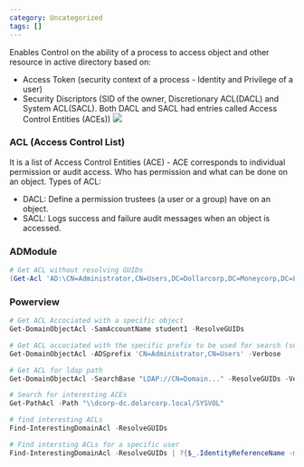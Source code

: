 ```yaml
---
category: Uncategorized
tags: []
---
```

Enables Control on the ability of a process to access object and other resource in active directory based on:
* Access Token (security context of a process - Identity and Privilege of a user)
* Security Discriptors (SID of the owner, Discretionary ACL(DACL) and System ACL(SACL). Both DACL and SACL had entries called Access Control Entities (ACEs))
![](acl.png)
### ACL (Access Control List)
It is a list of Access Control Entities (ACE) - ACE corresponds to individual permission or audit access. Who has permission and what can be done on an object.
	Types of ACL:
* DACL: Define a permission trustees (a user or a group) have on an object.
* SACL: Logs success and failure audit messages when an object is accessed.

### ADModule
```powershell
# Get ACL without resolving GUIDs
(Get-Acl 'AD:\CN=Administrator,CN=Users,DC=Dollarcorp,DC=Moneycorp,DC=Local').Access
```
### Powerview
```powershell
# Get ACL Accociated with a specific object
Get-DomainObjectAcl -SamAccountName student1 -ResolveGUIDs

# Get ACL accociated with the specific prefix to be used for search (search by Distinguished name)
Get-DomainObjectAcl -ADSprefix 'CN=Administrator,CN=Users' -Verbose

# Get ACL for ldap path
Get-DomainObjectAcl -SearchBase "LDAP://CN=Domain..." -ResolveGUIDs -Verbose

# Search for interesting ACEs
Get-PathAcl -Path "\\dcorp-dc.dolarcorp.local/SYSVOL"

# find interesting ACLs
Find-InterestingDomainAcl -ResolveGUIDs

# Find intersting ACLs for a specific user
Find-InterestingDomainAcl -ResolveGUIDs | ?{$_.IdentityReferenceName -match "username"}
```
